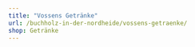 ```yaml
---
title: "Vossens Getränke"
url: /buchholz-in-der-nordheide/vossens-getraenke/
shop: Getränke
---
```

